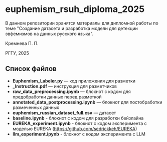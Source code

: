 # euphemism_rsuh_diploma_2025

В данном репозитории хранятся материалы для дипломной работы по теме "Создание датасета и разработка модели для детекции эвфемизмов на данных русского языка".

Кремнева П. П.

РГГУ, 2025

## Список файлов
- **Euphemism_Labeler.py** — код приложения для разметки
- **_Instruction.pdf** — инструкция для разметчиков  
- **raw_data_preprocessing.ipynb** — блокнот с кодом для предобработки данных перед разметкой  
- **annotated_data_postprocessing.ipynb** — блокнот для постобработки размеченных данных  
- **euphemism_russian_dataset_full.csv** — датасет
- **baseline.ipynb** - блокнот с кодом для разработки бейзлайна
- **EUREKA_experiment.ipynb** - блокнот с кодом эксперимента с моделью EUREKA (https://github.com/sedrickkeh/EUREKA)
- **llm_experiment.ipynb** - блокнот с кодом эксперимента с LLM

